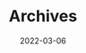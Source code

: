 ---
title: "Archives"
date: 2022-03-06
layout: "archives"
slug: "archives"
menu:
    main:
        name: 归档
        weight: 2
        params: 
            icon: archives
---